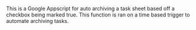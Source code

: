 This is a Google Appscript for auto archiving a task sheet based off a checkbox being marked true.
This function is ran on a time based trigger to automate archiving tasks.
